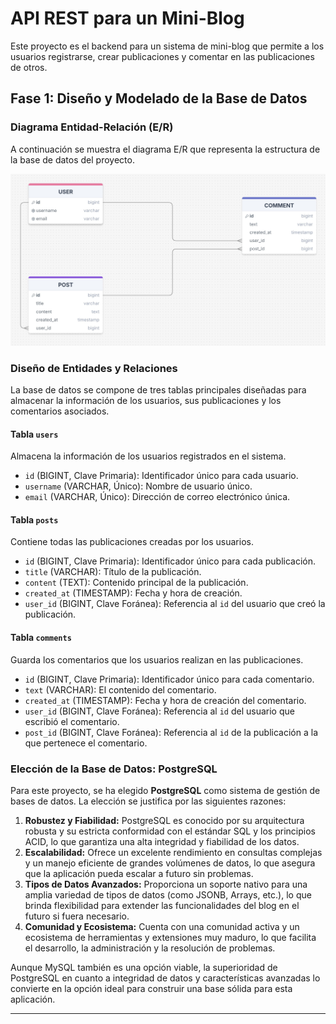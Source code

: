 # API REST para un Mini-Blog

Este proyecto es el backend para un sistema de mini-blog que permite a los usuarios registrarse, crear publicaciones y comentar en las publicaciones de otros.

## Fase 1: Diseño y Modelado de la Base de Datos

### Diagrama Entidad-Relación (E/R)

A continuación se muestra el diagrama E/R que representa la estructura de la base de datos del proyecto.

![Diagrama E/R](docs/diagrama.jpg)

### Diseño de Entidades y Relaciones

La base de datos se compone de tres tablas principales diseñadas para almacenar la información de los usuarios, sus publicaciones y los comentarios asociados.

#### **Tabla `users`**
Almacena la información de los usuarios registrados en el sistema.
-   `id` (BIGINT, Clave Primaria): Identificador único para cada usuario.
-   `username` (VARCHAR, Único): Nombre de usuario único.
-   `email` (VARCHAR, Único): Dirección de correo electrónico única.

#### **Tabla `posts`**
Contiene todas las publicaciones creadas por los usuarios.
-   `id` (BIGINT, Clave Primaria): Identificador único para cada publicación.
-   `title` (VARCHAR): Título de la publicación.
-   `content` (TEXT): Contenido principal de la publicación.
-   `created_at` (TIMESTAMP): Fecha y hora de creación.
-   `user_id` (BIGINT, Clave Foránea): Referencia al `id` del usuario que creó la publicación.

#### **Tabla `comments`**
Guarda los comentarios que los usuarios realizan en las publicaciones.
-   `id` (BIGINT, Clave Primaria): Identificador único para cada comentario.
-   `text` (VARCHAR): El contenido del comentario.
-   `created_at` (TIMESTAMP): Fecha y hora de creación del comentario.
-   `user_id` (BIGINT, Clave Foránea): Referencia al `id` del usuario que escribió el comentario.
-   `post_id` (BIGINT, Clave Foránea): Referencia al `id` de la publicación a la que pertenece el comentario.

### Elección de la Base de Datos: PostgreSQL

Para este proyecto, se ha elegido **PostgreSQL** como sistema de gestión de bases de datos. La elección se justifica por las siguientes razones:

1.  **Robustez y Fiabilidad:** PostgreSQL es conocido por su arquitectura robusta y su estricta conformidad con el estándar SQL y los principios ACID, lo que garantiza una alta integridad y fiabilidad de los datos.
2.  **Escalabilidad:** Ofrece un excelente rendimiento en consultas complejas y un manejo eficiente de grandes volúmenes de datos, lo que asegura que la aplicación pueda escalar a futuro sin problemas.
3.  **Tipos de Datos Avanzados:** Proporciona un soporte nativo para una amplia variedad de tipos de datos (como JSONB, Arrays, etc.), lo que brinda flexibilidad para extender las funcionalidades del blog en el futuro si fuera necesario.
4.  **Comunidad y Ecosistema:** Cuenta con una comunidad activa y un ecosistema de herramientas y extensiones muy maduro, lo que facilita el desarrollo, la administración y la resolución de problemas.

Aunque MySQL también es una opción viable, la superioridad de PostgreSQL en cuanto a integridad de datos y características avanzadas lo convierte en la opción ideal para construir una base sólida para esta aplicación.

---